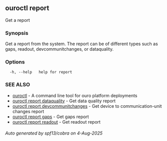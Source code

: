 ## ouroctl report

Get a report

### Synopsis

Get a report from the system. The report can be of different types such as gaps, readout, devcommunitchanges, or dataquality.

### Options

```
  -h, --help   help for report
```

### SEE ALSO

* [ouroctl](ouroctl.md)	 - A command line tool for ouro platform deployments
* [ouroctl report dataquality](ouroctl_report_dataquality.md)	 - Get data quality report
* [ouroctl report devcommunitchanges](ouroctl_report_devcommunitchanges.md)	 - Get device to communication-unit changes report
* [ouroctl report gaps](ouroctl_report_gaps.md)	 - Get gaps report
* [ouroctl report readout](ouroctl_report_readout.md)	 - Get readout report

###### Auto generated by spf13/cobra on 4-Aug-2025
